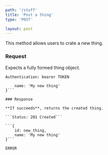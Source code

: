 ```yaml
---
path: '/stuff'
title: 'Post a thing'
type: 'POST'

layout: post
---
```


This method allows users to crate a new thing.

### Request

Expects a fully formed thing object.

```Authentication: bearer TOKEN```

```{
    name: 'My new thing'
}```

### Response

**If succeeds**, returns the created thing.

```Status: 201 Created```

```{
    id: new_thing,
    name: 'My new thing'
}```

ERROR